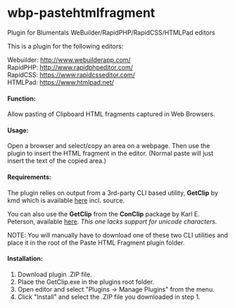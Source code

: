 # wbp-pastehtmlfragment
Plugin for Blumentals WeBuilder/RapidPHP/RapidCSS/HTMLPad editors

This is a plugin for the following editors:

Webuilder: http://www.webuilderapp.com/<br/>
RapidPHP: http://www.rapidphpeditor.com/<br/>
RapidCSS: https://www.rapidcsseditor.com/<br/>
HTMLPad: https://www.htmlpad.net/


#### Function:
Allow pasting of Clipboard HTML fragments captured in Web Browsers.

#### Usage:
Open a browser and select/copy an area on a webpage. Then use the plugin to insert the HTML fragment in the editor. (Normal paste will just insert the text of the copied area.)

#### Requirements:
The plugin relies on output from a 3rd-party CLI based utility, **GetClip** by kmd which is available [here](http://upload.elektronshiki.ru/enigma/MySoft/GetClip/) incl. source.

You can also use the **GetClip** from the **ConClip** package by Karl E. Peterson, available [here](http://vb.mvps.org/tools/ConClip/). *This one lacks support for unicode characters.*

NOTE: You will manually have to download one of these two CLI utilities and place it in the root of the Paste HTML Fragment plugin folder.

#### Installation:
1) Download plugin .ZIP file.
2) Place the GetClip.exe in the plugins root folder.
3) Open editor and select "Plugins -> Manage Plugins" from the menu.
4) Click "Install" and select the .ZIP file you downloaded in step 1.
